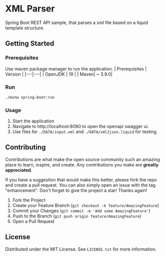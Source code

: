 # XML Parser

Spring Boot REST API sample, that parses a xml file based on a liquid template structure.

## Getting Started

### Prerequisites

Use maven package manager to run the application.
| Prerequisites | Version |
|---|---|
| OpenJDK | 19 |
| Maven| ~ 3.9.0|

### Run 
```bash
./mvnw spring-boot:run
```

### Usage
1. Start the application 
2. Navigate to http://localhost:8080 to open the openapi swagger ui.
3. Use files for `./DATA/input.xml` and `./DATA/xml2json.liquid` for testing.

## Contributing

Contributions are what make the open source community such an amazing place to learn, inspire, and create. Any contributions you make are **greatly appreciated**.

If you have a suggestion that would make this better, please fork the repo and create a pull request. You can also simply open an issue with the tag "enhancement".
Don't forget to give the project a star! Thanks again!

1. Fork the Project
2. Create your Feature Branch (`git checkout -b feature/AmazingFeature`)
3. Commit your Changes (`git commit -m 'Add some AmazingFeature'`)
4. Push to the Branch (`git push origin feature/AmazingFeature`)
5. Open a Pull Request

## License

Distributed under the MIT License. See `LICENSE.txt` for more information.

